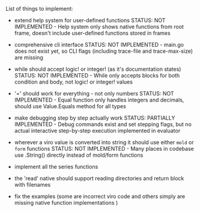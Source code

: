 List of things to implement:

- extend help system for user-defined functions
  STATUS: NOT IMPLEMENTED - Help system only shows native functions from root frame, doesn't include user-defined functions stored in frames

- comprehensive cli interface
  STATUS: NOT IMPLEMENTED - main.go does not exist yet, so CLI flags (including trace-file and trace-max-size) are missing

- while should accept logic! or integer! (as it's documentation states)
  STATUS: NOT IMPLEMENTED - While only accepts blocks for both condition and body, not logic! or integer! values

- '=' should work for everything - not only numbers
  STATUS: NOT IMPLEMENTED - Equal function only handles integers and decimals, should use Value.Equals method for all types

- make debugging step by step actually work
  STATUS: PARTIALLY IMPLEMENTED - Debug commands exist and set stepping flags, but no actual interactive step-by-step execution implemented in evaluator

- wherever a viro value is converted into string it should use either `mold` or `form` functions
  STATUS: NOT IMPLEMENTED - Many places in codebase use .String() directly instead of mold/form functions

- implement all the series functions

- the 'read' native should support reading directories and return block with filenames

- fix the examples (some are incorrect viro code and others simply are missing native function implementations )
